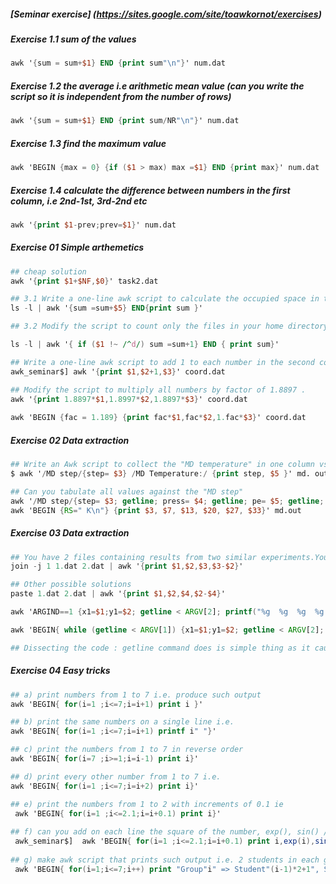 ##### [Seminar exercise] (https://sites.google.com/site/toawkornot/exercises)

##### Exercise 1.1 sum of the values
```awk
awk '{sum = sum+$1} END {print sum"\n"}' num.dat 
```
##### Exercise 1.2  the average i.e arithmetic mean value (can you write the script so it is independent from the number of rows)
```awk
awk '{sum = sum+$1} END {print sum/NR"\n"}' num.dat 
```
##### Exercise 1.3 find the maximum value
```awk
awk 'BEGIN {max = 0} {if ($1 > max) max =$1} END {print max}' num.dat
```
##### Exercise 1.4 calculate the difference between numbers in the first column, i.e 2nd-1st, 3rd-2nd etc
```awk
awk '{print $1-prev;prev=$1}' num.dat 
```
##### Exercise 01 Simple arthemetics
```awk
## cheap solution
awk '{print $1+$NF,$0}' task2.dat

## 3.1 Write a one-line awk script to calculate the occupied space in this folder. (*)
ls -l | awk '{sum =sum+$5} END{print sum }'

## 3.2 Modify the script to count only the files in your home directory (hopefully you have some in your home folder)(hint: directories begin with ”d” in the access field) (*)

ls -l | awk '{ if ($1 !~ /^d/) sum =sum+1} END { print sum}'

## Write a one-line awk script to add 1 to each number in the second column. (*)
awk_seminar$] awk '{print $1,$2+1,$3}' coord.dat 

## Modify the script to multiply all numbers by factor of 1.8897 . 
awk '{print 1.8897*$1,1.8997*$2,1.8897*$3}' coord.dat 
 
awk 'BEGIN {fac = 1.189} {print fac*$1,fac*$2,1.fac*$3}' coord.dat 
```


##### Exercise 02 Data extraction
 ``` awk
## Write an Awk script to collect the "MD temperature" in one column vs the "Md step" i.e.
$ awk '/MD step/{step= $3} /MD Temperature:/ {print step, $5 }' md. out

## Can you tabulate all values against the "MD step"
awk '/MD step/{step= $3; getline; press= $4; getline; pe= $5; getline; ke= $6; getline; te= $6; getline; t=$5; print step,press,pe,ke,te,t} ' Md.out 
awk 'BEGIN {RS=" K\n"} {print $3, $7, $13, $20, $27, $33}' md.out

```
##### Exercise 03 Data extraction

```awk
## You have 2 files containing results from two similar experiments.You want to calculate the difference between the numbers in the second columns. 
join -j 1 1.dat 2.dat | awk '{print $1,$2,$3,$3-$2}'

## Other possible solutions
paste 1.dat 2.dat | awk '{print $1,$2,$4,$2-$4}'

awk 'ARGIND==1 {x1=$1;y1=$2; getline < ARGV[2]; printf("%g  %g  %g  %g  %g\n",x1,y1,$1,$2,y1-$2);}' 1.dat 2.dat

awk 'BEGIN{ while (getline < ARGV[1]) {x1=$1;y1=$2; getline < ARGV[2]; printf("%g  %g  %g  %g  %g\n",x1,y1,$1,$2,y1-$2);}}' 1.dat 2.dat

## Dissecting the code : getline command does is simple thing as it causes you to be forced in the same line. ARGV[1] amd ARG[2] gives index of argument array.
```
##### Exercise 04 Easy tricks
```awk
## a) print numbers from 1 to 7 i.e. produce such output
awk 'BEGIN{ for(i=1 ;i<=7;i=i+1) print i }'

## b) print the same numbers on a single line i.e.
awk 'BEGIN{ for(i=1 ;i<=7;i=i+1) printf i" "}'

## c) print the numbers from 1 to 7 in reverse order
awk 'BEGIN{ for(i=7 ;i>=1;i=i-1) print i}'

## d) print every other number from 1 to 7 i.e. 
awk 'BEGIN{ for(i=1 ;i<=7;i=i+2) print i}'

## e) print the numbers from 1 to 2 with increments of 0.1 ie
 awk 'BEGIN{ for(i=1 ;i<=2.1;i=i+0.1) print i}'
 
## f) can you add on each line the square of the number, exp(), sin() /the argument is in radians, don't worry/ 
 awk_seminar$]  awk 'BEGIN{ for(i=1 ;i<=2.1;i=i+0.1) print i,exp(i),sin(i)}'
 
## g) make awk script that prints such output i.e. 2 students in each group. (**)
 awk 'BEGIN{ for(i=1;i<=7;i++) print "Group"i" => Student"(i-1)*2+1", Student"(i-1)*2+2 }'
```

